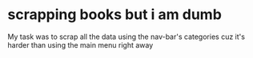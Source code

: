 # scrapping books but i am dumb
 
My task was to scrap all the data using the nav-bar's categories cuz it's harder than using the main menu right away 